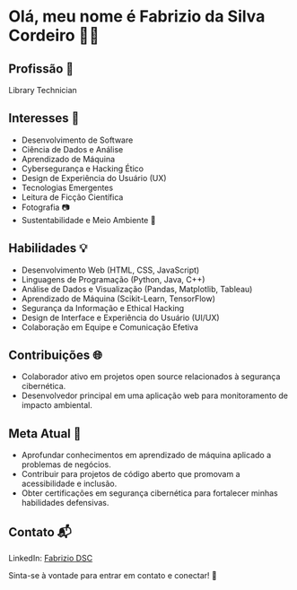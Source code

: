 # Olá, meu nome é Fabrizio da Silva Cordeiro 👩‍💻

## Profissão 🚀
Library Technician

## Interesses 🌟
- Desenvolvimento de Software
- Ciência de Dados e Análise
- Aprendizado de Máquina
- Cybersegurança e Hacking Ético
- Design de Experiência do Usuário (UX)
- Tecnologias Emergentes
- Leitura de Ficção Científica
- Fotografia 📷
- Sustentabilidade e Meio Ambiente 🌿

## Habilidades 💡
- Desenvolvimento Web (HTML, CSS, JavaScript)
- Linguagens de Programação (Python, Java, C++)
- Análise de Dados e Visualização (Pandas, Matplotlib, Tableau)
- Aprendizado de Máquina (Scikit-Learn, TensorFlow)
- Segurança da Informação e Ethical Hacking
- Design de Interface e Experiência do Usuário (UI/UX)
- Colaboração em Equipe e Comunicação Efetiva

## Contribuições 🌐
- Colaborador ativo em projetos open source relacionados à segurança cibernética.
- Desenvolvedor principal em uma aplicação web para monitoramento de impacto ambiental.

## Meta Atual 🎯
- Aprofundar conhecimentos em aprendizado de máquina aplicado a problemas de negócios.
- Contribuir para projetos de código aberto que promovam a acessibilidade e inclusão.
- Obter certificações em segurança cibernética para fortalecer minhas habilidades defensivas.

## Contato 📬
LinkedIn: [Fabrizio DSC](https://www.linkedin.com/in/fabrizio-dsc/)

Sinta-se à vontade para entrar em contato e conectar! 🚀

